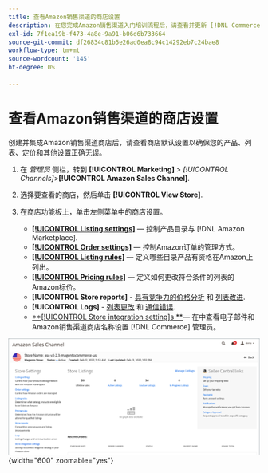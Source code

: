 ```yaml
---
title: 查看Amazon销售渠道的商店设置
description: 在您完成Amazon销售渠道入门培训流程后，请查看并更新 [!DNL Commerce] 存储设置。
exl-id: 7f1ea19b-f473-4a8e-9a91-b06d6b733664
source-git-commit: df26834c81b5e26ad0ea8c94c14292eb7c24bae8
workflow-type: tm+mt
source-wordcount: '145'
ht-degree: 0%

---
```


# 查看Amazon销售渠道的商店设置

创建并集成Amazon销售渠道商店后，请查看商店默认设置以确保您的产品、列表、定价和其他设置正确无误。

1. 在 _管理员_ 侧栏，转到 **[!UICONTROL Marketing]** > _[!UICONTROL Channels]_>**[!UICONTROL Amazon Sales Channel]**.

1. 选择要查看的商店，然后单击 **[!UICONTROL View Store]**.

1. 在商店功能板上，单击左侧菜单中的商店设置。

   - [**[!UICONTROL Listing settings]**](./listing-settings.md)  — 控制产品目录与 [!DNL Amazon Marketplace].
   - [**[!UICONTROL Order settings]**](./order-settings.md)  — 控制Amazon订单的管理方式。
   - [**[!UICONTROL Listing rules]**](./listing-rules.md)  — 定义哪些目录产品有资格在Amazon上列出。
   - [**[!UICONTROL Pricing rules]**](./pricing-products.md)  — 定义如何更改符合条件的列表的Amazon标价。
   - **[!UICONTROL Store reports]** - [具有竞争力的价格分析](./competitive-price-analysis.md) 和 [列表改进](./listing-improvements.md).
   - **[!UICONTROL Logs]** - [列表更改](./listing-changes-log.md) 和 [通信错误](./communication-errors-log.md).
   - [**[!UICONTROL Store integration setting]s **](./store-integration-settings.md)— 在中查看电子邮件和Amazon销售渠道商店名称设置 [!DNL Commerce] 管理员。

![存储仪表板](assets/ob-store-review.png){width="600" zoomable="yes"}
